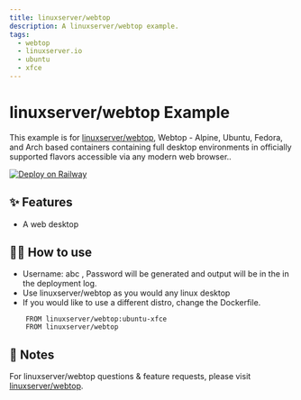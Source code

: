 ```yaml
---
title: linuxserver/webtop
description: A linuxserver/webtop example.
tags:
  - webtop
  - linuxserver.io
  - ubuntu
  - xfce
---
```


# linuxserver/webtop Example

This example is for [linuxserver/webtop](https://github.com/linuxserver/docker-webtop), Webtop - Alpine, Ubuntu, Fedora, and Arch based containers containing full desktop environments in officially supported flavors accessible via any modern web browser..

[![Deploy on Railway](https://railway.app/button.svg)](https://railway.app/new/template/N5dhrv?referralCode=GQzGFh)
## ✨ Features

- A web desktop

## 💁‍♀️ How to use
- Username: abc , Password will be generated and output will be in the in the deployment log.
- Use linuxserver/webtop as you would any linux desktop
- If you would like to use a different distro, change the Dockerfile.
``` 
    FROM linuxserver/webtop:ubuntu-xfce
    FROM linuxserver/webtop
```
## 📝 Notes

For linuxserver/webtop questions & feature requests, please visit [linuxserver/webtop](https://github.com/linuxserver/docker-webtop).

